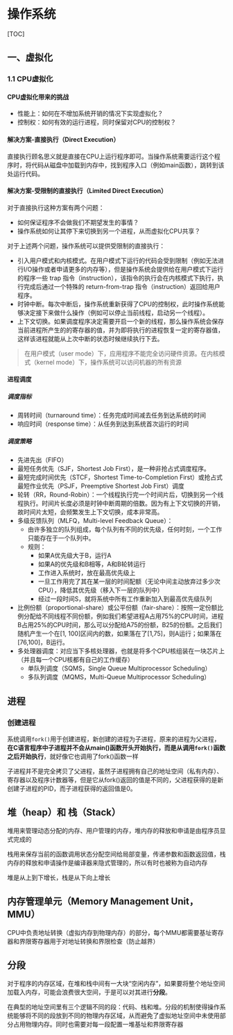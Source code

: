 # 操作系统

[TOC]

## 一、虚拟化

### 1.1 CPU虚拟化

#### CPU虚拟化带来的挑战

+ 性能上：如何在不增加系统开销的情况下实现虚拟化？
+ 控制权：如何有效的运行进程，同时保留对CPU的控制权？



#### 解决方案-直接执行（Direct Execution）

直接执行顾名思义就是直接在CPU上运行程序即可。当操作系统需要运行这个程序时，将代码从磁盘中加载到内存中，找到程序入口（例如main函数），跳转到该处运行代码。



#### 解决方案-受限制的直接执行（Limited Direct Execution）

对于直接执行这种方案有两个问题：

+ 如何保证程序不会做我们不期望发生的事情？
+ 操作系统如何让其停下来切换到另一个进程，从而虚拟化CPU共享？

对于上述两个问题，操作系统可以提供受限制的直接执行：

+ 引入用户模式和内核模式。在用户模式下运行的代码会受到限制（例如无法进行I/O操作或者申请更多的内存等），但是操作系统会提供给在用户模式下运行的程序一些 trap 指令（instruction），该指令的执行会在内核模式下执行，执行完成后通过一个特殊的 return-from-trap 指令（instruction）返回给用户程序。
+ 时钟中断。每次中断后，操作系统重新获得了CPU的控制权，此时操作系统能够决定接下来做什么操作（例如可以停止当前线程，启动另一个线程）。
+ 上下文切换。如果调度程序决定需要开启一个新的线程，那么操作系统会保存当前进程所产生的的寄存器的值，并为即将执行的进程恢复一定的寄存器值，这样该进程就能从上次中断的状态时候继续执行下去。

> 在用户模式（user mode）下，应用程序不能完全访问硬件资源。在内核模式（kernel mode）下，操作系统可以访问机器的所有资源



#### 进程调度

##### 调度指标

+ 周转时间（turnaround time）：任务完成时间减去任务到达系统的时间
+ 响应时间（response time）：从任务到达到系统首次运行的时间

##### 调度策略

+ 先进先出（FIFO）
+ 最短任务优先（SJF，Shortest Job First），是一种非抢占式调度程序。
+ 最短完成时间优先（STCF，Shortest Time-to-Completion First）或抢占式最短作业优先（PSJF，Preemptive Shortest Job First）调度
+ 轮转（RR，Round-Robin）：一个线程执行完一个时间片后，切换到另一个线程执行。时间片长度必须是时钟中断周期的倍数。因为有上下文切换的开销，故时间片太短，会频繁发生上下文切换，成本非常高。
+ 多级反馈队列（MLFQ，Multi-level Feedback Queue）：
  + 由许多独立的队列组成，每个队列有不同的优先级，任何时刻，一个工作只能存在于一个队列中。
  + 规则：
    + 如果A优先级大于B，运行A
    + 如果A的优先级和B相等，A和B轮转运行
    + 工作进入系统时，放在最高优先级上
    + 一旦工作用完了其在某一层的时间配额（无论中间主动放弃过多少次CPU），降低其优先级（移入下一层的队列中）
    + 经过一段时间S，就将系统中所有工作重新加入到最高优先级队列
+ 比例份额（proportional-share）或公平份额（fair-share）：按照一定份额比例分配给不同线程不同份额，例如我们希望进程A占用75%的CPU时间，进程B占用25%的CPU时间，那么可以分配给A75的份额，B25的份额。之后我们随机产生一个在[1, 100]区间内的数，如果落在了[1,75]，则A运行；如果落在[76,100]，B运行。
+ 多处理器调度：对应当下多核处理器，也就是将多个CPU核组装在一块芯片上（并且每一个CPU核都有自己的工作缓存）
  + 单队列调度（SQMS，Single Queue Multiprocessor Scheduling）
  + 多队列调度（MQMS，Multi-Queue Multiprocessor Scheduling）








## 进程

### 创建进程

系统调用`fork()`用于创建进程，新创建的进程为子进程，原来的进程为父进程，**在C语言程序中子进程并不会从main()函数开头开始执行，而是从调用`fork()`函数之后开始执行**，就好像它也调用了fork()函数一样

子进程并不是完全拷贝了父进程，虽然子进程拥有自己的地址空间（私有内存）、寄存器以及程序计数器等，但是它从fork()返回的值是不同的，父进程获得的是新创建子进程的PID，而子进程获得的返回值是0。



## 堆（heap）和 栈（Stack）

堆用来管理动态分配的内存、用户管理的内存，堆内存的释放和申请是由程序员显式完成的

栈用来保存当前的函数调用状态分配空间给局部变量，传递参数和函数返回值，栈内存的释放和申请操作是编译器来隐式管理的，所以有时也被称为自动内存

堆是从上到下增长，栈是从下向上增长



## 内存管理单元（Memory Management Unit，MMU）

CPU中负责地址转换（虚拟内存到物理内存）的部分，每个MMU都需要基址寄存器和界限寄存器用于对地址转换和界限检查（防止越界）



## 分段

对于程序的内存区域，在堆和栈中间有一大块“空闲内存”，如果要将整个地址空间加载入内存，可能会浪费很大空间，于是可以对其进行**分段**。

在典型的地址空间里有三个逻辑不同的段：代码、栈和堆。分段的机制使得操作系统能够将不同的段放到不同的物理内存区域，从而避免了虚拟地址空间中未使用部分占用物理内存。同时也需要对每一段配置一堆基址和界限寄存器
